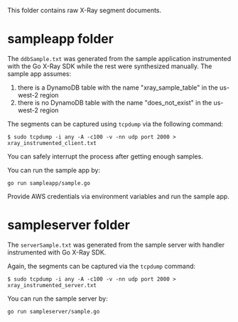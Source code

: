 This folder contains raw X-Ray segment documents.

# sampleapp folder
The `ddbSample.txt` was generated from the sample application instrumented with the Go X-Ray SDK
while the rest were synthesized manually. The sample app assumes:
1. there is a DynamoDB table with the name "xray_sample_table" in the us-west-2 region
2. there is no DynamoDB table with the name "does_not_exist" in the us-west-2 region

The segments can be captured using `tcpdump` via the following command:
```
$ sudo tcpdump -i any -A -c100 -v -nn udp port 2000 > xray_instrumented_client.txt
```
You can safely interrupt the process after getting enough samples.

You can run the sample app by:
```
go run sampleapp/sample.go
```
Provide AWS credentials via environment variables and run the sample app.

# sampleserver folder
The `serverSample.txt` was generated from the sample server with handler instrumented with
Go X-Ray SDK.

Again, the segments can be captured via the `tcpdump` command:
```
$ sudo tcpdump -i any -A -c100 -v -nn udp port 2000 > xray_instrumented_server.txt
```

You can run the sample server by:
```
go run sampleserver/sample.go
```